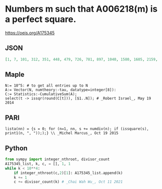 # Numbers m such that A006218\(m\) is a perfect square\.
https://oeis.org/A175345
## JSON
```JSON
[1, 7, 101, 312, 351, 448, 479, 726, 781, 897, 1040, 1580, 1605, 2159, 2339, 2783, 3298, 3739, 4485, 4608, 4650, 4735, 4776, 4902, 5473, 6746, 6894, 6994, 8353, 8961, 10117, 10658, 11714, 12226, 13758, 14309, 14729, 15512, 18446, 18682]
```
## Maple
```Maple
N:= 10^5: # to get all entries up to N
A:= Vector(N, numtheory:-tau, datatype=integer[8]):
C:= Statistics:-CumulativeSum(A);
select(t -> issqr(round(C[t])), [$1..N]); # _Robert Israel_, May 19 2014
```
## PARI
```PARI
lista(nn) = {s = 0; for (n=1, nn, s += numdiv(n); if (issquare(s), print1(n, ", ")););} \\ _Michel Marcus_, Oct 19 2015
```
## Python
```Python
from sympy import integer_nthroot, divisor_count
A175345_list, k, c, = [], 1, 1
while k < 10**4:
    if integer_nthroot(c,2)[1]: A175345_list.append(k)
    k += 1
    c += divisor_count(k) # _Chai Wah Wu_, Oct 11 2021
```
